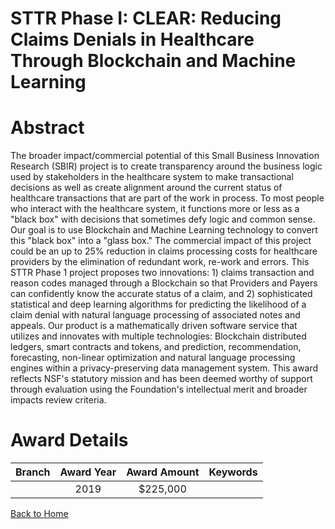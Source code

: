 
STTR Phase I: CLEAR: Reducing Claims Denials in Healthcare Through Blockchain and Machine Learning
==================================================================================================

# Abstract


The broader impact/commercial potential of this Small Business Innovation Research (SBIR) project is to create transparency around the business logic used by stakeholders in the healthcare system to make transactional decisions as well as create alignment around the current status of healthcare transactions that are part of the work in process. To most people who interact with the healthcare system, it functions more or less as a "black box" with decisions that sometimes defy logic and common sense. Our goal is to use Blockchain and Machine Learning technology to convert this "black box" into a "glass box." The commercial impact of this project could be an up to 25% reduction in claims processing costs for healthcare providers by the elimination of redundant work, re-work and errors. This STTR Phase 1 project proposes two innovations: 1) claims transaction and reason codes managed through a Blockchain so that Providers and Payers can confidently know the accurate status of a claim, and 2) sophisticated statistical and deep learning algorithms for predicting the likelihood of a claim denial with natural language processing of associated notes and appeals. Our product is a mathematically driven software service that utilizes and innovates with multiple technologies: Blockchain distributed ledgers, smart contracts and tokens, and prediction, recommendation, forecasting, non-linear optimization and natural language processing engines within a privacy-preserving data management system. This award reflects NSF's statutory mission and has been deemed worthy of support through evaluation using the Foundation's intellectual merit and broader impacts review criteria.  

# Award Details

|Branch|Award Year|Award Amount|Keywords|
| :---: | :---: | :---: | :---: |
||2019|$225,000||
  
  


[Back to Home](https://github.com/chrischow/dod_sbir_awards/Reports/JT/#493)